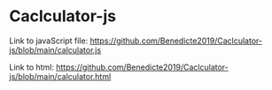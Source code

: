 # Caclculator-js

Link to javaScript file: https://github.com/Benedicte2019/Caclculator-js/blob/main/calculator.js

Link to html: https://github.com/Benedicte2019/Caclculator-js/blob/main/calculator.html

